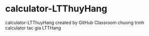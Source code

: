 # calculator-LTThuyHang
calculator-LTThuyHang created by GitHub Classroom
chuong trinh calculator
tac gia LTTHang
